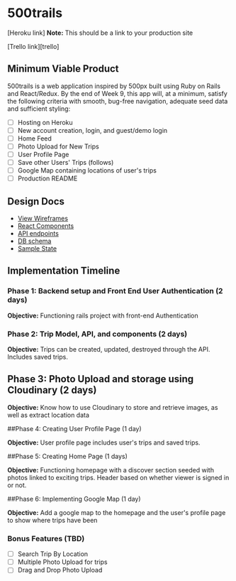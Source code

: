 # 500trails

[Heroku link] **Note:** This should be a link to your production site

[Trello link][trello]

[heroku]:
[trello]:

## Minimum Viable Product

500trails is a web application inspired by 500px built using Ruby on Rails
and React/Redux.  By the end of Week 9, this app will, at a minimum, satisfy the
following criteria with smooth, bug-free navigation, adequate seed data and
sufficient styling:

- [ ] Hosting on Heroku
- [ ] New account creation, login, and guest/demo login
- [ ] Home Feed
- [ ] Photo Upload for New Trips
- [ ] User Profile Page
- [ ] Save other Users' Trips (follows)
- [ ] Google Map containing locations of user's trips
- [ ] Production README

## Design Docs
* [View Wireframes][wireframes]
* [React Components][components]
* [API endpoints][api-endpoints]
* [DB schema][schema]
* [Sample State][sample-state]

[wireframes]: docs/wireframes
[components]: docs/component-hierarchy.md
[sample-state]: docs/sample-state.md
[api-endpoints]: docs/api-endpoints.md
[schema]: docs/schema.md

## Implementation Timeline

### Phase 1: Backend setup and Front End User Authentication (2 days)

**Objective:** Functioning rails project with front-end Authentication

### Phase 2: Trip Model, API, and components (2 days)

**Objective:** Trips can be created, updated, destroyed through the API. Includes
saved trips.

## Phase 3: Photo Upload and storage using Cloudinary (2 days)

**Objective:** Know how to use Cloudinary to store and retrieve images, as well
  as extract location data

##Phase 4: Creating User Profile Page (1 day)

**Objective:** User profile page includes user's trips and saved trips.

##Phase 5: Creating Home Page (1 days)

**Objective:** Functioning homepage with a discover section seeded with
  photos linked to exciting trips. Header based on whether viewer is signed in or not.

##Phase 6: Implementing Google Map (1 day)

**Objective:** Add a google map to the homepage and the user's profile
  page to show where trips have been


### Bonus Features (TBD)
- [ ] Search Trip By Location
- [ ] Multiple Photo Upload for trips
- [ ] Drag and Drop Photo Upload
